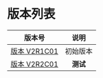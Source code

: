 # 版本列表

| 版本号 | 说明 |
| :---: | :---: |
| [版本 V2R1C01](V2R1C01/README.md) | 初始版本 |
| [版本 V2R2C01](V2R2C01/README.md) | **测试** |
